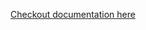 [Checkout documentation here](https://dev.to/ogooluwa/host-resume-amazon-elastic-kubernetes-service-eks-17dk-temp-slug-5844706?preview=d676297226d1d52ef896879a2deb64c3fddcc7cf1c5ca078f42ed4281bc273327a8fdadf245ed2962b2bdbc0827b26a7adca634e29c4c31b49e3640f)